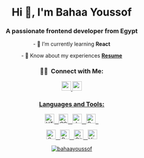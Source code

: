 <h1 align="center">Hi 👋, I'm Bahaa Youssof</h1>
<h3 align="center">A passionate frontend developer from Egypt</h3>

<p align="center">- 🌱 I’m currently learning <b>React</b></p>
<p align="center">- 📄 Know about my experiences <a href="https://bit.ly/3CgResume"><b>Resume</b></a></p>


<h3 align="center">🤝🏻 &nbsp;Connect with Me:</h3>
<p align="center">
<a href="https://linkedin.com/in/bahaayoussof"><img src="https://img.shields.io/badge/-Bahaa Youssof-0077B5?style=flat&logo=Linkedin&logoColor=white" height="25"/>
<a href="mailto:bahaayoussof@gmail.com"><img src="https://img.shields.io/badge/-Gmail-D14836?style=flat&logo=Gmail&logoColor=white" height="25"/>
</p>

<h3 align="center">Languages and Tools:</h3>

<p align="center"> 
  <img src="https://img.shields.io/badge/-HTML-05122A?style=flat&logo=HTML5" alt="HTML" height="25"/> &nbsp;
  <img src="https://img.shields.io/badge/-CSS-05122A?style=flat&logo=CSS3&logoColor=1572B6" alt="CSS" height="25"/> &nbsp;
  <img src="https://img.shields.io/badge/-JavaScript-05122A?style=flat&logo=javascript" alt="JavaScript" height="25"/> &nbsp;
  <img src="https://img.shields.io/badge/-Bootstrap-05122A?style=flat&logo=bootstrap&logoColor=563D7C" alt="Bootstrap" height="25"/> &nbsp;
</p>

<p align="center">
  <img src="https://img.shields.io/badge/-Sass-05122A?style=flat&logo=sass&logoColor=C76494" alt="Sass" height="25"/> &nbsp;
  <img src="https://img.shields.io/badge/-React-05122A?style=flat&logo=react" alt="React" height="25"/> &nbsp;
  <img src="https://img.shields.io/badge/-Git-05122A?style=flat&logo=git" alt="Git" height="25"/> &nbsp;
  <img src="https://img.shields.io/badge/-Visual%20Studio%20Code-05122A?style=flat&logo=visual-studio-code&logoColor=007ACC" alt="Visual Studio Code" height="25"/> 
</p>

<p align="center"> <img src="https://komarev.com/ghpvc/?username=bahaayoussof&label=Profile%20views&color=0e75b6&style=for-the-badge" alt="bahaayoussof"/>

